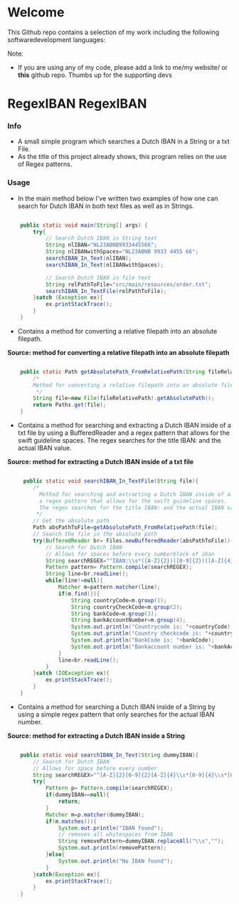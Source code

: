 # Welcome

This Github repo contains a selection of my work
including the following softwaredevelopment 
languages:

Note:
- If you are using any of my code, please add a link to me/my website/ or **this** github repo. Thumbs up for the supporting devs 


# RegexIBAN RegexIBAN

### Info
- A small simple program which searches a Dutch IBAN in a String or a txt File.
- As the title of this project already shows, this program relies on the use of Regex patterns.

### Usage
- In the main method below I've written two examples of how one can
  search for Dutch IBAN in both text files as well as in Strings.

```java

    public static void main(String[] args) {
        try{
            // Search Dutch IBAN in String text
            String nlIBAN="NL23ABNB9933445566";
            String nlIBANwithSpaces="NL23ABNB 9933 4455 66";
            searchIBAN_In_Text(nlIBAN);
            searchIBAN_In_Text(nlIBANwithSpaces);

            // Search Dutch IBAN in file text
            String relPathToFile="src/main/resources/order.txt";
            searchIBAN_In_TextFile(relPathToFile);
        }catch (Exception ex){
            ex.printStackTrace();
        }
    }

```

- Contains a method for converting a relative filepath into an absolute filepath.

**Source: method for converting a relative filepath into an absolute filepath**
```java

    public static Path getAbsolutePath_FromRelativePath(String fileRelativePath){
        /*
        Method for converting a relative filepath into an absolute filepath
         */
        String file=new File(fileRelativePath).getAbsolutePath();
        return Paths.get(file);
    }

```
- Contains a method for searching and extracting a Dutch IBAN inside of a txt file by using a BufferedReader and
  a regex pattern that allows for the swift guideline spaces.
  The regex searches for the title IBAN: and the actual IBAN value.

**Source: method for extracting a Dutch IBAN inside of a txt file**
```java

     public static void searchIBAN_In_TextFile(String file){
        /*
          Method for searching and extracting a Dutch IBAN inside of a txt file by using a BufferedReader and
          a regex pattern that allows for the swift guideline spaces.
          The regex searches for the title IBAN: and the actual IBAN value
         */
        // Get the absolute path
        Path absPathToFile=getAbsolutePath_FromRelativePath(file);
        // Search the file in the absolute path
        try(BufferedReader br= Files.newBufferedReader(absPathToFile)){
            // Search for Dutch IBAN
            // Allows for spaces before every numberblock of iban
            String searchREGEX="^IBAN:\\s*([A-Z]{2})([0-9]{2})([A-Z]{4})(\\s*[0-9]{4}\\s*[0-9]{4}\\s*[0-9]{2})$";
            Pattern pattern= Pattern.compile(searchREGEX);
            String line=br.readLine();
            while(line!=null){
                Matcher m=pattern.matcher(line);
                if(m.find()){
                    String countryCode=m.group(1);
                    String countryCheckCode=m.group(2);
                    String bankCode=m.group(3);
                    String bankAccountNumber=m.group(4);
                    System.out.println("Countrycode is: "+countryCode);
                    System.out.println("Country checkcode is: "+countryCheckCode);
                    System.out.println("BankCode is: "+bankCode);
                    System.out.println("Bankaccount number is: "+bankAccountNumber);
                }
                line=br.readLine();
            }
        }catch (IOException ex){
            ex.printStackTrace();
        }
    }

```
- Contains a method for searching a Dutch IBAN inside of a String by using a simple regex pattern that only searches
  for the actual IBAN number.

**Source: method for extracting a Dutch IBAN inside a String**
```java

    public static void searchIBAN_In_Text(String dummyIBAN){
        // Search for Dutch IBAN
        // Allows for space before every number
        String searchREGEX="^[A-Z]{2}[0-9]{2}[A-Z]{4}\\s*[0-9]{4}\\s*[0-9]{4}\\s*[0-9]{2}$";
        try{
            Pattern p= Pattern.compile(searchREGEX);
            if(dummyIBAN==null){
                return;
            }
            Matcher m=p.matcher(dummyIBAN);
            if(m.matches()){
                System.out.println("IBAN found");
                // removes all whitespaces from IBAN
                String removePattern=dummyIBAN.replaceAll("\\s","");
                System.out.println(removePattern);
            }else{
                System.out.println("No IBAN found");
            }
        }catch(Exception ex){
            ex.printStackTrace();
        }
    }